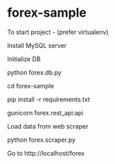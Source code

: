 # forex-sample

To start project - (prefer virtualenv)


Install MySQL server


Initialize DB

python forex.db.py


cd forex-sample

pip install -r requirements.txt

gunicorn forex.rest_api:api


Load data from web scraper

python forex.scraper.py


Go to http://localhost/forex
